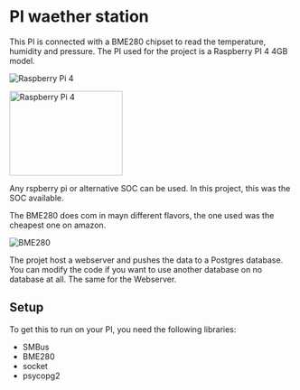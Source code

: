 # PI waether station

This PI is connected with a BME280 chipset to read the temperature, humidity and pressure. 
The PI used for the project is a Raspberry PI 4 4GB model. 

![Raspberry Pi 4](docs/pi.png)

<img src="docs/pi.png" alt="Raspberry Pi 4" width="200" height="150" />


Any rspberry pi or alternative SOC can be used. In this project, this was the SOC available. 

The BME280 does com in mayn different flavors, the one used was the cheapest one on amazon. 

![BME280](docs/bme.png)

The projet host a webserver and pushes the data to a Postgres database. You can modify the code
if you want to use another database on no database at all. The same for the Webserver.

## Setup
To get this to run on your PI, you need the following libraries:
- SMBus
- BME280
- socket
- psycopg2